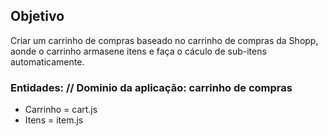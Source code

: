 ## Objetivo

Criar um carrinho de compras baseado no carrinho de compras da Shopp, aonde o carrinho armasene itens e faça o cáculo de sub-itens automaticamente.

### Entidades: // Dominio da aplicação: carrinho de compras
- Carrinho = cart.js
- Itens = item.js